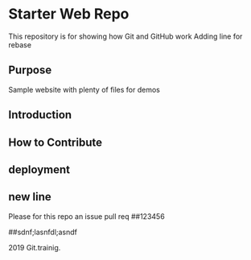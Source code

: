# Starter Web Repo

This repository is for showing how Git and GitHub work
Adding line for rebase
## Purpose

Sample website with plenty of files for demos

## Introduction

## How to Contribute

## deployment
 ## new line
 
 Please for this repo
 an issue pull req
##123456

##sdnf;lasnfdl;asndf

2019 Git.trainig.
